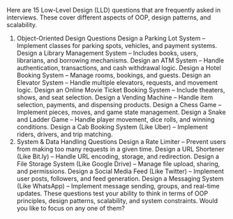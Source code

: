 Here are 15 Low-Level Design (LLD) questions that are frequently asked in interviews. 
These cover different aspects of OOP, design patterns, and scalability.

1. Object-Oriented Design Questions
Design a Parking Lot System – Implement classes for parking spots, vehicles, and payment systems.
Design a Library Management System – Includes books, users, librarians, and borrowing mechanisms.
Design an ATM System – Handle authentication, transactions, and cash withdrawal logic.
Design a Hotel Booking System – Manage rooms, bookings, and guests.
Design an Elevator System – Handle multiple elevators, requests, and movement logic.
Design an Online Movie Ticket Booking System – Include theaters, shows, and seat selection.
Design a Vending Machine – Handle item selection, payments, and dispensing products.
Design a Chess Game – Implement pieces, moves, and game state management.
Design a Snake and Ladder Game – Handle player movement, dice rolls, and winning conditions.
Design a Cab Booking System (Like Uber) – Implement riders, drivers, and trip matching.
2. System & Data Handling Questions
Design a Rate Limiter – Prevent users from making too many requests in a given time.
Design a URL Shortener (Like Bit.ly) – Handle URL encoding, storage, and redirection.
Design a File Storage System (Like Google Drive) – Manage file upload, sharing, and permissions.
Design a Social Media Feed (Like Twitter) – Implement user posts, followers, and feed generation.
Design a Messaging System (Like WhatsApp) – Implement message sending, groups, and real-time updates.
These questions test your ability to think in terms of OOP principles, design patterns, scalability, and system constraints. Would you like to focus on any one of them?